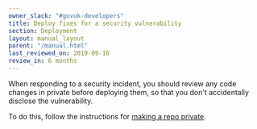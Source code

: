```yaml
---
owner_slack: "#govuk-developers"
title: Deploy fixes for a security vulnerability
section: Deployment
layout: manual_layout
parent: "/manual.html"
last_reviewed_on: 2019-09-16
review_in: 6 months
---
```


When responding to a security incident, you should review any code changes in private
before deploying them, so that you don't accidentally disclose the vulnerability.

To do this, follow the instructions for [making a repo private](make-github-repo-private.html).

